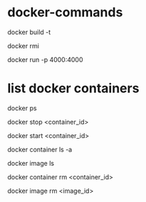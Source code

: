 # docker-commands

docker build -t <image-name>
  
docker rmi <image-id>

docker run -p 4000:4000 <image-name>

# list docker containers
docker ps

docker stop <container_id>

docker start <container_id>

docker container ls -a

docker image ls

docker container rm <container_id>

docker image rm <image_id>

